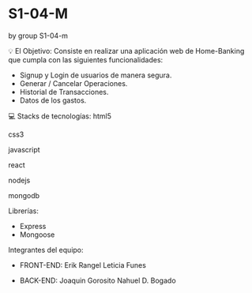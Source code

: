 # S1-04-M
by group S1-04-m

 💡 El Objetivo: 
    Consiste en realizar una aplicación web de Home-Banking que cumpla con las siguientes funcionalidades:

 - Signup y Login de usuarios de manera segura.
 - Generar / Cancelar Operaciones.
 - Historial de Transacciones.
 - Datos de los gastos.


💻 Stacks de tecnologías:
html5

css3

javascript

react

nodejs

mongodb

Librerías:

- Express
- Mongoose

Integrantes del equipo:

- FRONT-END:
    Erik Rangel 
    Leticia Funes

- BACK-END:
    Joaquin Gorosito 
    Nahuel D. Bogado 
